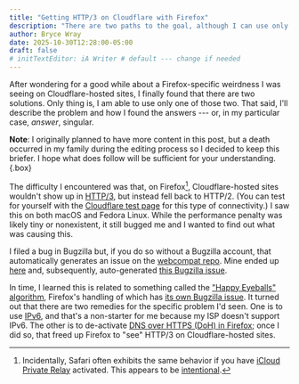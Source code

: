 ```yaml
---
title: "Getting HTTP/3 on Cloudflare with Firefox"
description: "There are two paths to the goal, although I can use only one."
author: Bryce Wray
date: 2025-10-30T12:28:00-05:00
draft: false
# initTextEditor: iA Writer # default --- change if needed
---
```


After wondering for a good while about a Firefox-specific weirdness I was seeing on Cloudflare-hosted sites, I finally found that there are two solutions. Only thing is, I am able to use only one of those two. That said, I'll describe the problem and how I found the answers --- or, in my particular case, *answer*, singular.

<!--more-->

**Note**: I originally planned to have more content in this post, but a death occurred in my family during the editing process so I decided to keep this briefer. I hope what does follow will be sufficient for your understanding.
{.box}

The difficulty I encountered was that, on Firefox[^Safari], Cloudflare-hosted sites wouldn't show up in [HTTP/3](https://www.cloudflare.com/learning/performance/what-is-http3/), but instead fell back to HTTP/2. (You can test for yourself with the [Cloudflare test page](https://cloudflare-quic.com/) for this type of connectivity.) I saw this on both macOS and Fedora Linux. While the performance penalty was likely tiny or nonexistent, it still bugged me and I wanted to find out what was causing this.

[^Safari]: Incidentally, Safari often exhibits the same behavior if you have [iCloud Private Relay](https://support.apple.com/en-us/102602) activated. This appears to be [intentional](https://jedda.me/beneath-the-masque-network-relay-on-apple-platforms/).

I filed a bug in Bugzilla but, if you do so without a Bugzilla account, that automatically generates an issue on the [webcompat repo](https://github.com/webcompat). Mine ended up [here](https://github.com/webcompat/web-bugs/issues/168913) and, subsequently, auto-generated [this Bugzilla issue](https://bugzilla.mozilla.org/show_bug.cgi?id=1979683).

In time, I learned this is related to something called the ["Happy Eyeballs" algorithm](https://everything.curl.dev/usingcurl/connections/happy.html), Firefox's handling of which has [its own Bugzilla issue](https://bugzilla.mozilla.org/show_bug.cgi?id=1953459). It turned out that there are two remedies for the specific problem I'd seen. One is to use [IPv6](https://www.cisco.com/site/us/en/learn/topics/networking/what-is-ipv6.html), and that's a non-starter for me because my ISP doesn't support IPv6. The other is to de-activate [DNS over HTTPS (DoH) in Firefox](https://support.mozilla.org/en-US/kb/firefox-dns-over-https); once I did so, that freed up Firefox to "see" HTTP/3 on Cloudflare-hosted sites.

